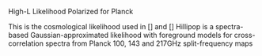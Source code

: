 High-L Likelihood Polarized for Planck

This is the cosmological likelihood used in [] and []
Hillipop is a spectra-based Gaussian-approximated likelihood with foreground models for cross-correlation spectra from Planck 100, 143 and 217GHz split-frequency maps